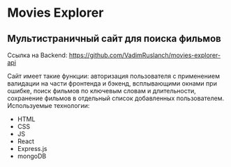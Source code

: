 # Movies Explorer
## Мультистраничный сайт для поиска фильмов

Ссылка на Backend: https://github.com/VadimRuslanch/movies-explorer-api

Сайт имеет такие функции: авторизация пользователя с применением валидации на части фронтенда и бэкенд, всплывающими окнами при ошибке, поиск фильмов по ключевым словам и длительности, сохранение фильмов в отдельный список добавленных пользователем.
Используемые технологии: 
<ul>
<li>HTML</li>
<li>CSS</li>
<li>JS</li>
<li>React</li>
<li>Express.js</li>
<li>mongoDB</li>
</ul>
